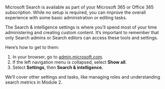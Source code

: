 Microsoft Search is available as part of your Microsoft 365 or Office 365 subscription. While no setup is required, you can improve the overall experience with some basic administration or editing tasks.

The Search & intelligence settings is where you’ll spend most of your time administering and creating custom content. It’s important to remember that only Search admins or Search editors can access these tools and settings.

Here’s how to get to them:

1. In your browser, go to [admin.microsoft.com](https://admin.microsoft.com/).
2. If the left navigation menu is collapsed, select **Show all**.
3. Select **Settings**, then **Search & intelligence**.

We’ll cover other settings and tasks, like managing roles and understanding search metrics in Module 2.
